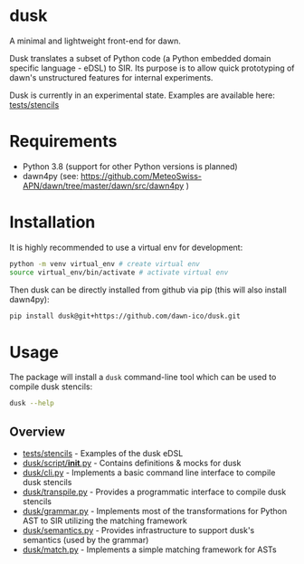 # dusk

A minimal and lightweight front-end for dawn.

Dusk translates a subset of Python code (a Python embedded domain specific language - eDSL) to SIR. Its purpose is to allow quick
prototyping of dawn's unstructured features for internal experiments.

Dusk is currently in an experimental state. Examples are available here: [tests/stencils](tests/stencils/)

# Requirements

  * Python 3.8 (support for other Python versions is planned)
  * dawn4py (see: https://github.com/MeteoSwiss-APN/dawn/tree/master/dawn/src/dawn4py )

# Installation

It is highly recommended to use a virtual env for development:

```bash
python -m venv virtual_env # create virtual env
source virtual_env/bin/activate # activate virtual env
```

Then dusk can be directly installed from github via pip (this will also install dawn4py):

```bash
pip install dusk@git+https://github.com/dawn-ico/dusk.git
```

# Usage

The package will install a `dusk` command-line tool which can be used to compile dusk stencils:

```bash
dusk --help
```

## Overview
- [tests/stencils](tests/stencils) - Examples of the dusk eDSL
- [dusk/script/__init__.py](dusk/script/__init__.py) - Contains definitions & mocks for dusk
- [dusk/cli.py](dusk/cli.py) - Implements a basic command line interface to compile dusk stencils
- [dusk/transpile.py](dusk/transpile.py) - Provides a programmatic interface to compile dusk stencils
- [dusk/grammar.py](dusk/grammar.py) - Implements most of the transformations for Python AST to SIR utilizing the matching framework
- [dusk/semantics.py](dusk/semantics.py) - Provides infrastructure to support dusk's semantics (used by the grammar)
- [dusk/match.py](dusk/match.py) - Implements a simple matching framework for ASTs
